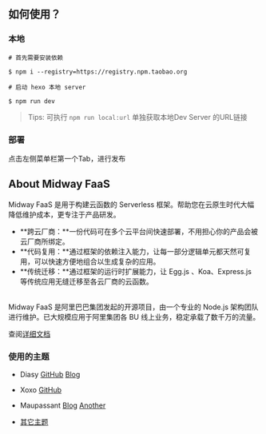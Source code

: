 ## 如何使用？

### 本地

```shell
# 首先需要安装依赖

$ npm i --registry=https://registry.npm.taobao.org
```

```shell
# 启动 hexo 本地 server

$ npm run dev
```

> Tips: 可执行 `npm run local:url` 单独获取本地Dev Server 的URL链接


### 部署
点击左侧菜单栏第一个Tab，进行发布


## About Midway FaaS

Midway FaaS 是用于构建云函数的 Serverless 框架。帮助您在云原生时代大幅降低维护成本，更专注于产品研发。<br />

- **跨云厂商：**一份代码可在多个云平台间快速部署，不用担心你的产品会被云厂商所绑定。
- **代码复用：**通过框架的依赖注入能力，让每一部分逻辑单元都天然可复用，可以快速方便地组合以生成复杂的应用。
- **传统迁移：**通过框架的运行时扩展能力，让 Egg.js 、Koa、Express.js 等传统应用无缝迁移至各云厂商的云函数。


<br />Midway FaaS 是阿里巴巴集团发起的开源项目，由一个专业的 Node.js 架构团队进行维护。已大规模应用于阿里集团各 BU 线上业务，稳定承载了数千万的流量。

查阅[详细文档](https://www.yuque.com/midwayjs/faas/quick_start)


### 使用的主题

- Diasy [GitHub](https://github.com/imbyron/hexo-theme-daisy) [Blog](https://googleyixia.com/2014/04/19/a-simple-and-noble-theme-for-hexo/)
- Xoxo [GitHub](https://github.com/KevinOfNeu/hexo-theme-xoxo)
- Maupassant [Blog](https://sevennight.cc/2016/10/25/hexo_theme_maupassant_share.html) [Another](https://www.haomwei.com/technology/maupassant-hexo.html)


- [其它主题](https://www.cnblogs.com/zhongxia/p/9980353.html)